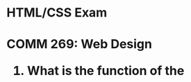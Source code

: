<h1>HTML/CSS Exam<h1>
COMM 269: Web Design

1)	What is the function of the <title> tag?

2)	What are two advantages in keeping CSS rules in a separate file?

3)	What color is #9365A8?

4)	Why might you choose to use <main> rather than <div id=”main”>? 

5)	In designing a layout, why would you choose Grid Layout vs. Flexbox?

6)	Consider: background-size: contain and background-size: cover. Explain in writing or through writing and a drawing, how these differ.

7)	What two lines of code placed on the CSS page are necessary to make all h1 tags on the attached HTML page display with the font: Roboto Slab (from Google Fonts.)  Assume there are no additional tags overriding the general rule for h1.

8)	What is the HTML to create a link to the St. John Fisher homepage with the words: St. John Fisher College?  

9)	Explain how to position a line of text at exactly 15px from the left and 25 pixels from the bottom of a specific div.  What CSS code is needed, and explain how it works.

10)	If you create an images folder next to an index.html file and place an image (bird.jpg) inside the folder, what is the html code (with no CSS needed) to make the image appear on index.html so that it is also accessible for individuals with vision problems.

11)	Identify five errors in the HTML marked: debugme.html.  Assume all the text in black is correct.  Fix the errors right in the code.

12)	Please comment in the 8 blank comment lines on comment.css to explain how the CSS page functions.

13)	Create the page seen with four different screen widths in the four png (example1, example2, example3, example4).  This is just one page (so just create one HTML and one CSS page).  The images are available in the above Github.  They do not need to be transformed in any way in Photoshop.  Place the finished page in your webserver and place the link on the sheet in which you answer questions #1-10.  


•	Create a zip file with three files:

a)	the Word document in which you answer the questions #1-#10 and provide the link to the solution to question #13.  

b)	The fixed debugme.html 

c)	The fully commented comment.css
